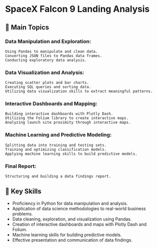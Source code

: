 # SpaceX Falcon 9 Landing Analysis

## 📑 Main Topics 
  ### Data Manipulation and Exploration:
    Using Pandas to manipulate and clean data.
    Converting JSON files to Pandas data frames.
    Conducting exploratory data analysis.
  ### Data Visualization and Analysis:
    Creating scatter plots and bar charts.
    Executing SQL queries and sorting data.
    Utilizing data visualization skills to extract meaningful patterns.
  ### Interactive Dashboards and Mapping:
    Building interactive dashboards with Plotly Dash.
    Utilizing the Folium library to create interactive maps.
    Analyzing launch site proximity through interactive maps.
  ### Machine Learning and Predictive Modeling:
    Splitting data into training and testing sets.
    Training and optimizing classification models.
    Applying machine learning skills to build predictive models.
  ### Final Report:
    Structuring and building a data findings report.

## 🔑 Key Skills
- Proficiency in Python for data manipulation and analysis.
- Application of data science methodologies to real-world business problems.
- Data cleaning, exploration, and visualization using Pandas.
- Creation of interactive dashboards and maps with Plotly Dash and Folium.
- Machine learning skills for building predictive models.
- Effective presentation and communication of data findings.
